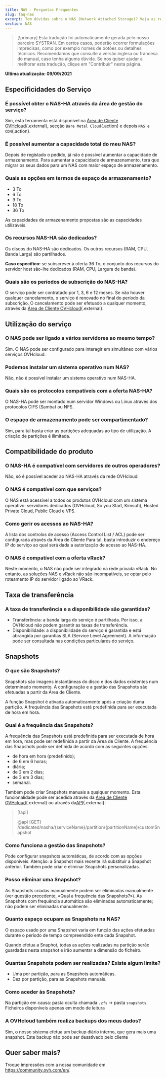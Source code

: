```yaml
---
title: NAS - Perguntas Frequentes
slug: faq-nas
excerpt: Tem dúvidas sobre o NAS (Network Attached Storage)? Veja as repostas às perguntas mais frequentes
section: NAS
---
```


> [!primary]
> Esta tradução foi automaticamente gerada pelo nosso parceiro SYSTRAN. Em certos casos, poderão ocorrer formulações imprecisas, como por exemplo nomes de botões ou detalhes técnicos. Recomendamos que consulte a versão inglesa ou francesa do manual, caso tenha alguma dúvida. Se nos quiser ajudar a melhorar esta tradução, clique em "Contribuir" nesta página.
>

**Ultima atualização: 09/09/2021**

## Especificidades do Serviço

### É possível obter o NAS-HA através da área de gestão do serviço?

Sim, esta ferramenta está disponível na [Área de Cliente OVHcloud](https://www.ovh.com/auth/?action=gotomanager&from=https://www.ovh.pt/&ovhSubsidiary=pt){.external}, secção `Bare Metal Cloud`{.action} e depois `NAS e CDN`{.action}.

### É possível aumentar a capacidade total do meu NAS?

Depois de registado o pedido, já não é possível aumentar a capacidade de armazenamento. Para aumentar a capacidade de armazenamento, terá que migrar os seus dados para um NAS com maior espaço de armazenamento.

### Quais as opções em termos de espaço de armazenamento?

- 3 To
- 6 To
- 9 To
- 18 To
- 36 To

As capacidades de armazenamento propostas são as capacidades utilizáveis.

### Os recursos NAS-HA são dedicados?

Os discos do NAS-HA são dedicados. Os outros recursos (RAM, CPU, Banda Larga) são partilhados.

**Caso específico:** se subscrever à oferta 36 To, o conjunto dos recursos do servidor host são-lhe dedicados (RAM, CPU, Largura de banda).

### Quais são os períodos de subscrição do NAS-HA?

O serviço pode ser contratado por 1, 3, 6 e 12 meses. Se não houver qualquer cancelamento, o serviço é renovado no final do período da subscrição. O cancelamento pode ser efetuado a qualquer momento, através da [Área de Cliente OVHcloud](https://www.ovh.com/auth/?action=gotomanager&from=https://www.ovh.pt/&ovhSubsidiary=pt){.external}.

## Utilização do serviço

### O NAS pode ser ligado a vários servidores ao mesmo tempo?

Sim. O NAS pode ser configurado para interagir em simultâneo com vários serviços OVHcloud.

### Podemos instalar um sistema operativo num NAS?

Não, não é possível instalar um sistema operativo num NAS-HA.

### Quais são os protocolos compatíveis com a oferta NAS-HA?

O NAS-HA pode ser montado num servidor Windows ou Linux através dos protocolos CIFS (Samba) ou NFS.

### O espaço de armazenamento pode ser compartimentado?

Sim, para tal basta criar as partições adequadas ao tipo de utilização. A criação de partições é ilimitada.

## Compatibilidade do produto

### O NAS-HA é compatível com servidores de outros operadores?

Não, só é possível aceder ao NAS-HA através da rede OVHcloud.

### O NAS é compatível com que serviços?

O NAS está acessível a todos os produtos OVHcloud com um sistema operativo: servidores dedicados (OVHcloud, So you Start, Kimsufi), Hosted Private Cloud, Public Cloud e VPS.

### Como gerir os acessos ao NAS-HA?

A lista dos controlos de acesso (Access Control List / ACL) pode ser configurada através da Área de Cliente Para tal, basta introduzir o endereço IP do serviço ao qual será dada a autorização de acesso ao NAS-HA.

### O NAS é compatível com a oferta vRack?

Neste momento, o NAS não pode ser integrado na rede privada vRack. No entanto, as soluções NAS e vRack não são incompatíveis, se optar pelo roteamento IP do servidor ligado ao VRack.

## Taxa de transferência

### A taxa de transferência e a disponibilidade são garantidas?

- Transferência: a banda larga do serviço é partilhada. Por isso, a OVHcloud não podem garantir as taxas de transferência.
- Disponibilidade: a disponibilidade do serviço é garantida e está abrangida por garantias SLA (Service Level Agreement). A informação pode ser consultada nas condições particulares do serviço.

## Snapshots

### O que são Snapshots?

Snapshots são imagens instantâneas do disco e dos dados existentes num determinado momento. A configuração e a gestão das Snapshots são efetuadas a partir da Área de Cliente.

A função Snapshot é ativada automaticamente após a criação duma partição. A frequência das Snapshots está predefinida para ser executada de hora em hora.

### Qual é a frequência das Snapshots?

A frequência das Snapshots está predefinida para ser executada de hora em hora, mas pode ser redefinida a partir da Área de Cliente. A frequência das Snapshots pode ser definida de acordo com as seguintes opções:

- de hora em hora (predefinido);
- de 6 em 6 horas;
- diária;
- de 2 em 2 dias;
- de 3 em 3 dias;
- semanal.

Também pode criar Snapshots manuais a qualquer momento. Esta funcionalidade pode ser acedida através da [Área de Cliente OVHcloud](https://www.ovh.com/auth/?action=gotomanager&from=https://www.ovh.pt/&ovhSubsidiary=pt){.external} ou através da[API](https://api.ovh.com/){.external}:

> [!api]
>
> @api {GET} /dedicated/nasha/{serviceName}/partition/{partitionName}/customSnapshot
>

### Como funciona a gestão das Snapshots?

Pode configurar snapshots automáticas, de acordo com as opções disponíveis. Atenção: a Snapshot mais recente irá substituir a Snapshot anterior. Também pode criar e eliminar Snapshots personalizadas.

### Posso eliminar uma Snapshot?

As Snapshots criadas manualmente podem ser eliminadas manualmente (ver questão precedente, «Qual a frequência das Snapshots?»). As Snapshots com frequência automática são eliminadas automaticamente; não podem ser eliminadas manualmente.

### Quanto espaço ocupam as Snapshots na NAS?

O espaço usado por uma Snapshot varia em função das ações efetuadas durante o período de tempo compreendido ente cada Snapshot.

Quando efetua a Snaphot, todas as ações realizadas na partição serão guardadas nesta snapshot e irão aumentar a dimensão do ficheiro.

### Quantas Snapshots podem ser realizadas? Existe algum limite?

- Uma por partição, para as Snapshots automáticas.
- Dez por partição, para as Snapshots manuais.

### Como aceder às Snapshots?

Na partição em causa: pasta oculta chamada `.zfs` → pasta `snapshots`. Ficheiros disponíveis apenas em modo de leitura

### A OVHcloud também realiza backups dos meus dados?

Sim, o nosso sistema efetua um backup diário interno, que gera mais uma snapshot. Este backup não pode ser desativado pelo cliente

## Quer saber mais?

Troque impressões com a nossa comunidade em <https://community.ovh.com/en/>.
